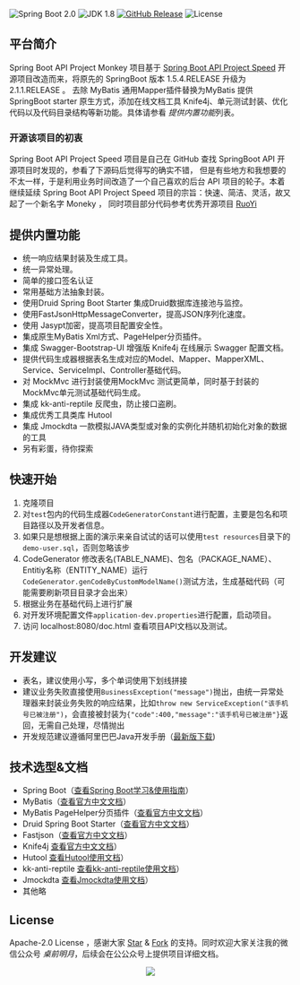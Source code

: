 ![Spring Boot 2.0](https://img.shields.io/badge/Spring%20Boot-2.0-brightgreen.svg)
![JDK 1.8](https://img.shields.io/badge/JDK-1.8-brightgreen.svg)
[![GitHub Release](https://img.shields.io/badge/version-V2.1.0-blue)](https://github.com/zhuoqianmingyue/spring-boot-api-project-monkey/releases)
![License](https://img.shields.io/github/license/zhuoqianmingyue/spring-boot-api-project-monkey)

## 平台简介

Spring Boot API Project Monkey 项目基于  [Spring Boot API Project Speed](https://github.com/lihengming/spring-boot-api-project-seed) 开源项目改造而来，将原先的 SpringBoot 版本 1.5.4.RELEASE 升级为 2.1.1.RELEASE 。
去除 MyBatis 通用Mapper插件替换为MyBatis 提供SpringBoot starter 原生方式，添加在线文档工具 Knife4j、单元测试封装、优化代码以及代码目录结构等新功能。具体请参看 *提供内置功能*列表。

### 开源该项目的初衷

Spring Boot API Project Speed 项目是自己在 GitHub 查找 SpringBoot API 开源项目时发现的，参看了下源码后觉得写的确实不错，
但是有些地方和我想要的不太一样，于是利用业务时间改造了一个自己喜欢的后台 API 项目的轮子。本着继续延续 Spring Boot API Project Speed 项目的宗旨：快速、简洁、灵活，故又起了一个新名字 Moneky ，
同时项目部分代码参考优秀开源项目 [RuoYi](https://github.com/lerry903/RuoYi)

## 提供内置功能

- 统一响应结果封装及生成工具。
- 统一异常处理。
- 简单的接口签名认证
- 常用基础方法抽象封装。
- 使用Druid Spring Boot Starter 集成Druid数据库连接池与监控。
- 使用FastJsonHttpMessageConverter，提高JSON序列化速度。
- 使用 Jasypt加密，提高项目配置安全性。
- 集成原生MyBatis Xml方式、PageHelper分页插件。
- 集成 Swagger-Bootstrap-UI 增强版 Knife4j 在线展示 Swagger 配置文档。
- 提供代码生成器根据表名生成对应的Model、Mapper、MapperXML、Service、ServiceImpl、Controller基础代码。
- 对 MockMvc 进行封装使用MockMvc 测试更简单，同时基于封装的MockMvc单元测试基础代码生成。
- 集成 kk-anti-reptile 反爬虫，防止接口盗刷。
- 集成优秀工具类库 Hutool
- 集成 Jmockdta  一款模拟JAVA类型或对象的实例化并随机初始化对象的数据的工具 
- 另有彩蛋，待你探索
 
## 快速开始
1. 克隆项目
2. 对```test```包内的代码生成器```CodeGeneratorConstant```进行配置，主要是包名和项目路径以及开发者信息。
3. 如果只是想根据上面的演示来亲自试试的话可以使用```test resources```目录下的```demo-user.sql```，否则忽略该步
3. CodeGenerator 修改表名(TABLE_NAME)、包名（PACKAGE_NAME）、Entitiy名称（ENTITY_NAME）运行```CodeGenerator.genCodeByCustomModelName()```测试方法，生成基础代码（可能需要刷新项目目录才会出来）
4. 根据业务在基础代码上进行扩展
5. 对开发环境配置文件```application-dev.properties```进行配置，启动项目。
6. 访问 localhost:8080/doc.html 查看项目API文档以及测试。

## 开发建议
- 表名，建议使用小写，多个单词使用下划线拼接
- 建议业务失败直接使用```BusinessException("message")```抛出，由统一异常处理器来封装业务失败的响应结果，比如```throw new ServiceException("该手机号已被注册")```，会直接被封装为```{"code":400,"message":"该手机号已被注册"}```返回，无需自己处理，尽情抛出
- 开发规范建议遵循阿里巴巴Java开发手册（[最新版下载](https://github.com/alibaba/p3c))
 
## 技术选型&文档
- Spring Boot（[查看Spring Boot学习&使用指南](http://www.jianshu.com/p/1a9fd8936bd8)）
- MyBatis（[查看官方中文文档](http://www.mybatis.org/mybatis-3/zh/index.html)）
- MyBatis PageHelper分页插件（[查看官方中文文档](https://pagehelper.github.io/)）
- Druid Spring Boot Starter（[查看官方中文文档](https://github.com/alibaba/druid/tree/master/druid-spring-boot-starter/)）
- Fastjson（[查看官方中文文档](https://github.com/Alibaba/fastjson/wiki/%E9%A6%96%E9%A1%B5)）
- Knife4j [查看官方中文文档](https://doc.xiaominfo.com/guide/useful.html)）
- Hutool [查看Hutool使用文档](https://www.hutool.cn/docs/#/)）
- kk-anti-reptile [查看kk-anti-reptile使用文档](https://github.com/kekingcn/kk-anti-reptile)）
- Jmockdta [查看Jmockdta使用文档](https://github.com/jsonzou/jmockdata)）
- 其他略

## License
Apache-2.0 License ，感谢大家 [Star](https://github.com/zhuoqianmingyue/spring-boot-api-project-monkey/stargazers) & [Fork](https://github.com/lihengming/spring-boot-api-project-monkey/network/members) 的支持。同时欢迎大家关注我的微信公众号 *桌前明月*，后续会在公公众号上提供项目详细文档。

<div align=center><img src="https://img-blog.csdnimg.cn/20191005233835434.png"  /></div>
